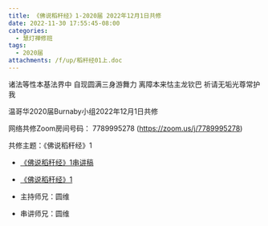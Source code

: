 ```yaml
---
title: 《佛说稻秆经》1-2020届 2022年12月1日共修
date: 2022-11-30 17:55:45-08:00
categories:
  - 慧灯禅修班
tags:
  - 2020届
attachments: /f/up/稻杆经01上.doc
---
```

诸法等性本基法界中 自现圆满三身游舞力
离障本来怙主龙钦巴 祈请无垢光尊常护我

温哥华2020届Burnaby小组2022年12月1日共修

网络共修Zoom房间号码： 7789995278 (<https://zoom.us/j/7789995278>)

共修主题：《佛说稻秆经》1

* [《佛说稻秆经》1串讲稿](/f/up/稻杆经01上.doc)
* [《佛说稻秆经》1](https://www.youtube.com/watch?v=xw1xndmEIw8&list=PLQU9iXcMduTf8kUFfvqtD2RLoj2cDEqNH&ab_channel=%E6%85%A7%E7%81%AF%E4%B9%8B%E5%85%89%E7%BD%91%E7%AB%99)

* 主持师兄：圆维
* 串讲师兄：圆维
